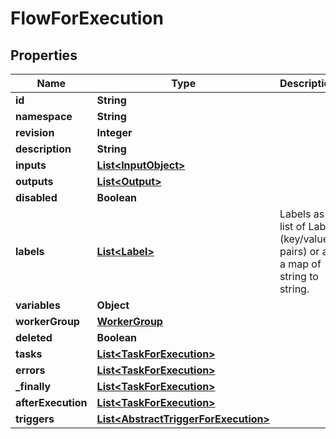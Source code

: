 

# FlowForExecution


## Properties

| Name | Type | Description | Notes |
|------------ | ------------- | ------------- | -------------|
|**id** | **String** |  |  |
|**namespace** | **String** |  |  |
|**revision** | **Integer** |  |  [optional] |
|**description** | **String** |  |  [optional] |
|**inputs** | [**List&lt;InputObject&gt;**](InputObject.md) |  |  [optional] |
|**outputs** | [**List&lt;Output&gt;**](Output.md) |  |  [optional] |
|**disabled** | **Boolean** |  |  |
|**labels** | [**List&lt;Label&gt;**](Label.md) | Labels as a list of Label (key/value pairs) or as a map of string to string. |  [optional] |
|**variables** | **Object** |  |  [optional] |
|**workerGroup** | [**WorkerGroup**](WorkerGroup.md) |  |  [optional] |
|**deleted** | **Boolean** |  |  |
|**tasks** | [**List&lt;TaskForExecution&gt;**](TaskForExecution.md) |  |  |
|**errors** | [**List&lt;TaskForExecution&gt;**](TaskForExecution.md) |  |  [optional] |
|**_finally** | [**List&lt;TaskForExecution&gt;**](TaskForExecution.md) |  |  [optional] |
|**afterExecution** | [**List&lt;TaskForExecution&gt;**](TaskForExecution.md) |  |  [optional] |
|**triggers** | [**List&lt;AbstractTriggerForExecution&gt;**](AbstractTriggerForExecution.md) |  |  [optional] |



